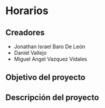 # Horarios

## Creadores

- Jonathan Israel Baro De León
- Daniel Vallejo
- Miguel Angel Vazquez Vidales

## Objetivo del proyecto


## Descripción del proyecto
